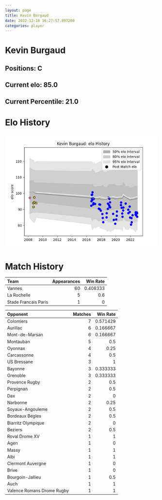 ```yaml
---  
layout: page  
title: Kevin Burgaud  
date: 2022-12-18 16:27:57.897280  
categories: player  
---
```

# Kevin Burgaud

## Positions: C

## Current elo: 85.0

## Current Percentile: 21.0

# Elo History


![elo history](history_KevinBurgaud.png)
# Match History


| Team                 |   Appearances |   Win Rate |
|:---------------------|--------------:|-----------:|
| Vannes               |            60 |   0.408333 |
| La Rochelle          |             5 |   0.6      |
| Stade Francais Paris |             1 |   0        |

| Opponent                   |   Matches |   Win Rate |
|:---------------------------|----------:|-----------:|
| Colomiers                  |         7 |   0.571429 |
| Aurillac                   |         6 |   0.166667 |
| Mont-de-Marsan             |         6 |   0.166667 |
| Montauban                  |         5 |   0.5      |
| Oyonnax                    |         4 |   0.25     |
| Carcassonne                |         4 |   0.5      |
| US Bressane                |         3 |   1        |
| Bayonne                    |         3 |   0.333333 |
| Grenoble                   |         3 |   0.333333 |
| Provence Rugby             |         2 |   0.5      |
| Perpignan                  |         2 |   0.5      |
| Dax                        |         2 |   0        |
| Narbonne                   |         2 |   0.25     |
| Soyaux-Angouleme           |         2 |   0.5      |
| Bordeaux Begles            |         2 |   0.5      |
| Biarritz Olympique         |         2 |   0        |
| Beziers                    |         2 |   0.5      |
| Roval Drome XV             |         1 |   1        |
| Agen                       |         1 |   0        |
| Massy                      |         1 |   1        |
| Albi                       |         1 |   1        |
| Clermont Auvergne          |         1 |   0        |
| Brive                      |         1 |   0        |
| Bourgoin-Jallieu           |         1 |   0.5      |
| Auch                       |         1 |   1        |
| Valence Romans Drome Rugby |         1 |   1        |